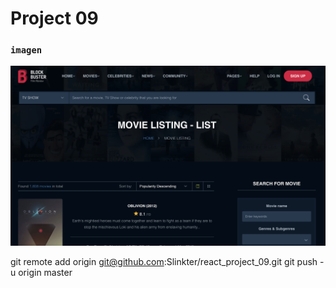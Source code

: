 # Project 09

### `imagen`

![image](/src/p09.png)

git remote add origin git@github.com:Slinkter/react_project_09.git
git push -u origin master